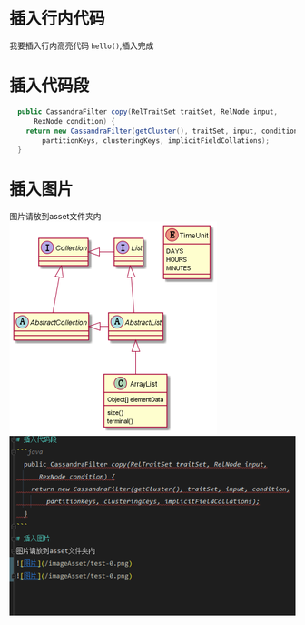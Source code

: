 
# 插入行内代码
我要插入行内高亮代码 `hello()`,插入完成
# 插入代码段
```java
  public CassandraFilter copy(RelTraitSet traitSet, RelNode input,
      RexNode condition) {
    return new CassandraFilter(getCluster(), traitSet, input, condition,
        partitionKeys, clusteringKeys, implicitFieldCollations);
  }
``` 
# 插入图片
图片请放到asset文件夹内
![图片](/imageAsset/test-0.png)
![图片](/imageAsset/test2.png)





